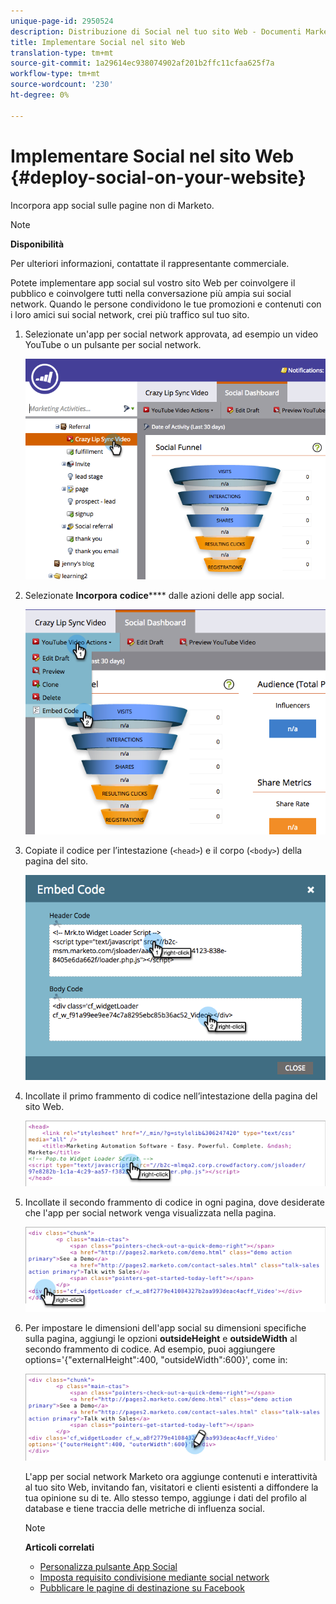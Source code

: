 ```yaml
---
unique-page-id: 2950524
description: Distribuzione di Social nel tuo sito Web - Documenti Marketo - Documentazione prodotto
title: Implementare Social nel sito Web
translation-type: tm+mt
source-git-commit: 1a29614ec938074902af201b2ffc11cfaa625f7a
workflow-type: tm+mt
source-wordcount: '230'
ht-degree: 0%

---
```



# Implementare Social nel sito Web {#deploy-social-on-your-website}

Incorpora app social sulle pagine non di Marketo.

>[!NOTE]
>
>**Disponibilità**
>
>Per ulteriori informazioni, contattate il rappresentante commerciale.

Potete implementare app social sul vostro sito Web per coinvolgere il pubblico e coinvolgere tutti nella conversazione più ampia sui social network. Quando le persone condividono le tue promozioni e contenuti con i loro amici sui social network, crei più traffico sul tuo sito.

1. Selezionate un&#39;app per social network approvata, ad esempio un video YouTube o un pulsante per social network.

   ![](assets/image2015-5-12-11-3a43-3a24.png)

1. Selezionate **Incorpora** **codice****** dalle azioni delle app social.

   ![](assets/image2015-5-12-12-3a59-3a46.png)

1. Copiate il codice per l’intestazione (`<head>`) e il corpo (`<body>`) della pagina del sito.

   ![](assets/image2015-5-12-13-3a3-3a34.png)

1. Incollate il primo frammento di codice nell’intestazione della pagina del sito Web.

   ![](assets/socialonsite-embedhead.png)

1. Incollate il secondo frammento di codice in ogni pagina, dove desiderate che l&#39;app per social network venga visualizzata nella pagina.

   ![](assets/socialonsite-embedwidget.png)

1. Per impostare le dimensioni dell&#39;app social su dimensioni specifiche sulla pagina, aggiungi le opzioni **outsideHeight** e **outsideWidth** al secondo frammento di codice. Ad esempio, puoi aggiungere options=&#39;{&quot;externalHeight&quot;:400, &quot;outsideWidth&quot;:600}&#39;, come in:

   ![](assets/socialonsite-resizewidget2.png)

   L&#39;app per social network Marketo ora aggiunge contenuti e interattività al tuo sito Web, invitando fan, visitatori e clienti esistenti a diffondere la tua opinione su di te. Allo stesso tempo, aggiunge i dati del profilo al database e tiene traccia delle metriche di influenza social.

   >[!NOTE]
   >
   >**Articoli correlati**
   >
   >    
   >    
   >* [Personalizza pulsante App Social](../../../../product-docs/demand-generation/social/configuring-social-actions/customize-social-app-button.md)
   >* [Imposta requisito condivisione mediante social network](set-social-share-requirement.md)
   >* [Pubblicare le pagine di destinazione su Facebook](../../../../product-docs/demand-generation/facebook/publish-landing-pages-to-facebook.md)

